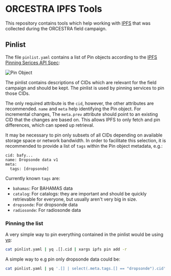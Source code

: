 # ORCESTRA IPFS Tools

This repository contains tools which help working with [IPFS](https://ipfs.tech) that was collected during the ORCESTRA field campaign.

## Pinlist

The file `pinlist.yaml` contains a list of Pin objects according to the [IPFS Pinning Serices API Spec](https://ipfs.github.io/pinning-services-api-spec/):

![Pin Object](images/pin.png)

The pinlist contains descriptions of CIDs which are relevant for the field campaign and should be kept. The pinlist is used by pinning services to pin those CIDs.

The only required attribute is the `cid`, however, the other attributes are recommended. `name` and `meta` help identifying the Pin object. For incremental changes, The `meta.prev` attribute should point to an existing CID that the changes are based on. This allows IPFS to only fetch and pin differences, which can speed up retrieval.

It may be necessary to pin only subsets of all CIDs depending on available storage space or network bandwidth. In order to facilitate this selection, it is recommended to provide a list of `tags` within the Pin object metadata, e.g.:


```
cid: bafy...
name: Dropsonde data v1
meta:
  tags: [dropsonde]
```

Currently known `tags` are:

* `bahamas`: For BAHAMAS data
* `catalog`: For catalogs: they are important and should be quickly retrievable for everyone, but usually aren't very big in size.
* `dropsonde`: For dropsonde data
* `radiosonde`: For radiosonde data

### Pinning the list

A very simple way to pin everything contained in the pinlist would be using [yq](https://mikefarah.gitbook.io/yq):

```bash
cat pinlist.yaml | yq .[].cid | xargs ipfs pin add -r
```

A simple way to e.g pin only dropsonde data could be:

```bash
cat pinlist.yaml | yq '.[] | select(.meta.tags.[] == "dropsonde").cid' | xargs ipfs pin add -r
```
